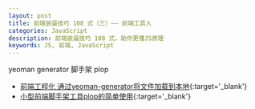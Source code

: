 ```yaml
---
layout: post
title: 前端装逼技巧 108 式（三）—— 前端工具人
categories: JavaScript
description: 前端装逼技巧 108 式，助你更懂JS原理
keywords: JS, 前端, JavaScript
---
```


yeoman generator
脚手架
plop

- [前端工程化 通过yeoman-generator将文件加载到本地](https://blog.csdn.net/zemprogram/article/details/104125933){:target='_blank'}
- [小型前端脚手架工具plop的简单使用](https://blog.csdn.net/zemprogram/article/details/104146833){:target='_blank'}



